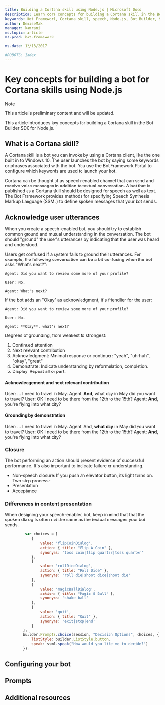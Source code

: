 ```yaml
---
title: Building a Cortana skill using Node.js | Microsoft Docs
description: Learn core concepts for building a Cortana skill in the Bot Builder SDK for Node.js.
keywords: Bot Framework, Cortana skill, speech, Node.js, Bot Builder, SDK, key concepts, core concepts
author: DeniseMak
manager: kamrani
ms.topic: article
ms.prod: bot-framework

ms.date: 12/13/2017

#ROBOTS: Index
---
```


# Key concepts for building a bot for Cortana skills using Node.js
 
> [!NOTE]
> This article is preliminary content and will be updated.

This article introduces key concepts for building a Cortana skill in the Bot Builder SDK for Node.js. 

## What is a Cortana skill?
A Cortana skill is a bot you can invoke by using a Cortana client, like the one built in to Windows 10. The user launches the bot by saying some keywords or phrases associated with the bot. You use the Bot Framework Portal to configure which keywords are used to launch your bot. 

Cortana can be thought of as speech-enabled channel that can send and receive voice messages in addition to textual conversation. A bot that is published as a Cortana skill should be designed for speech as well as text. The Bot Framework provides methods for specifying Speech Synthesis Markup Language (SSML) to define spoken messages that your bot sends.

## Acknowledge user utterances 

<!-- Establishing conversational understanding -->
<!-- Placeholder: In this section, describe how you have to write your speech to sound natural -->


When you create a speech-enabled bot, you should try to establish common ground and mutual understanding in the conversation. 
The bot should "ground" the user's utterances by indicating that the user was heard and understood.

Users get confused if a system fails to ground their utterances. For example, the following conversation can be a bit confusing when the bot asks "What's next?":

```
Agent: Did you want to review some more of your profile?

User: No.

Agent: What's next?
```

If the bot adds an "Okay" as acknowledgment, it's friendlier for the user:

```
Agent: Did you want to review some more of your profile?

User: No.

Agent: **Okay**, what's next?
```


Degrees of grounding, from weakest to strongest:
1. Continued attention
2. Next relevant contribution
3. Acknowledgment: Minimal response or continuer: "yeah", "uh-huh", "okay", "great"
4. Demonstrate: Indicate understanding by reformulation, completion.
5. Display: Repeat all or part.

#### Acknowledgement and next relevant contribution
User: ... I need to travel in May.
Agent: **And**, what day in May did you want to travel?
User: OK I need to be there from the 12th to the 15th?
Agent: **And**, you're flying into what city?

#### Grounding by demonstration
User: ... I need to travel in May.
Agent: And, **what day** in May did you want to travel?
User: OK I need to be there from the 12th to the 15th?
Agent: **And**, you're flying into what city?


### Closure

The bot performing an action should present evidence of successful performance.
It's also important to indicate failure or understanding. 
* Non-speech closure: If you push an elevator button, its light turns on.
Two step process:
* Presentation 
* Acceptance


### Differences in content presentation
When designing your speech-enabled bot, keep in mind that that the spoken dialog is often not the same as the textual messages your bot sends.
<!-- If there are differences in what the bot will say, in the text vs the speak fields of a prompt or in a waterfall, for example, discuss them here.

## Speech

You bot uses the **session.say** method to speak to the user. The speak method has three overloads:
* If you pass only one parameter to **session.say**, it can be a text parameter.
* If you pass two parameters to **session.say**, it can take text and SSML.
* If you pass three parameters, the third parameter takes an options structure that specifies all the options you can pass to build an **IMessage** object.

```javascript
var bot = new builder.UniversalBot(connector, function (session) {
    session.say("Hello... I'm a decision making bot.'.", 
        ssml.speak("Hello. I can help you answer all of life's tough questions."));
    session.replaceDialog('rootMenu');
});

```
## Speech in messages

The **IMessage** object provides a **speak** property for SSML. It can be used to play a .wav file.

The **inputHint** property helps indicate to Cortana whether your bot is expecting input. If you're using a built-in prompt, this value is automatically set to the default of **expectingInput**.

The **inputHint** property can take the following values: 
* **expectingInput**: Indicates that the bot is actively expecting a response from the user. Cortana listens for the user to speak into the microphone.
* **acceptingInput**: Indicates that the bot is passively ready for input but is not waiting on a response. Cortana accepts input from the user if the user holds down the microphone button.
* **ignoringInput**: Cortana is ignoring input. Your bot may send this hint if it is actively processing a request and will ignore input from users until the request is complete.

Prompts can take a `speak:` or `retrySpeak` option.

```javascript
        builder.Prompts.choice(session, "Decision Options", choices, {
            listStyle: builder.ListStyle.button,
            speak: ssml.speak("How would you like me to decide?")
        });
```

Prompts.number has *ordinal support*, meaning that you can say "the last", "the first", "the next-to-last" to choose an item in a list.




## Using synonyms

<!-- Axl Rose example -->     
```javascript   
         var choices = [
            { 
                value: 'flipCoinDialog',
                action: { title: "Flip A Coin" },
                synonyms: 'toss coin|flip quarter|toss quarter'
            },
            {
                value: 'rollDiceDialog',
                action: { title: "Roll Dice" },
                synonyms: 'roll die|shoot dice|shoot die'
            },
            {
                value: 'magicBallDialog',
                action: { title: "Magic 8-Ball" },
                synonyms: 'shake ball'
            },
            {
                value: 'quit',
                action: { title: "Quit" },
                synonyms: 'exit|stop|end'
            }
        ];
        builder.Prompts.choice(session, "Decision Options", choices, {
            listStyle: builder.ListStyle.button,
            speak: ssml.speak("How would you like me to decide?")
        });
```


## Configuring your bot

## Prompts


## Additional resources

[CortanaGetstarted]: /cortana/getstarted
[SSMLRef]: https://msdn.microsoft.com/en-us/library/hh378377(v=office.14).aspx